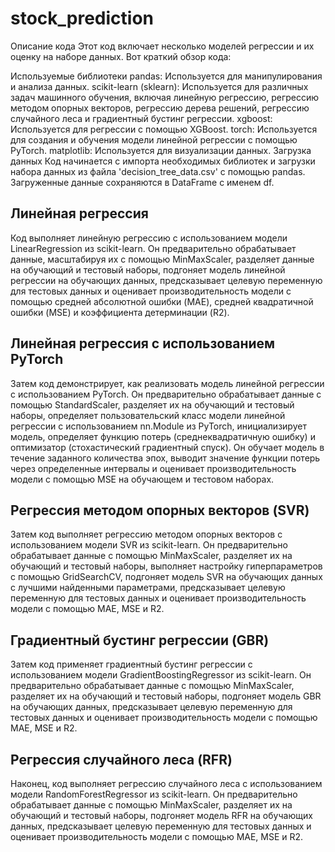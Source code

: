 # stock_prediction

Описание кода
Этот код включает несколько моделей регрессии и их оценку на наборе данных. Вот краткий обзор кода:

Используемые библиотеки
pandas: Используется для манипулирования и анализа данных.
scikit-learn (sklearn): Используется для различных задач машинного обучения, включая линейную регрессию, регрессию методом опорных векторов, регрессию дерева решений, регрессию случайного леса и градиентный бустинг регрессии.
xgboost: Используется для регрессии с помощью XGBoost.
torch: Используется для создания и обучения модели линейной регрессии с помощью PyTorch.
matplotlib: Используется для визуализации данных.
Загрузка данных
Код начинается с импорта необходимых библиотек и загрузки набора данных из файла 'decision_tree_data.csv' с помощью pandas. Загруженные данные сохраняются в DataFrame с именем df.

## Линейная регрессия
Код выполняет линейную регрессию с использованием модели LinearRegression из scikit-learn. Он предварительно обрабатывает данные, масштабируя их с помощью MinMaxScaler, разделяет данные на обучающий и тестовый наборы, подгоняет модель линейной регрессии на обучающих данных, предсказывает целевую переменную для тестовых данных и оценивает производительность модели с помощью средней абсолютной ошибки (MAE), средней квадратичной ошибки (MSE) и коэффициента детерминации (R2).

## Линейная регрессия с использованием PyTorch
Затем код демонстрирует, как реализовать модель линейной регрессии с использованием PyTorch. Он предварительно обрабатывает данные с помощью StandardScaler, разделяет их на обучающий и тестовый наборы, определяет пользовательский класс модели линейной регрессии с использованием nn.Module из PyTorch, инициализирует модель, определяет функцию потерь (среднеквадратичную ошибку) и оптимизатор (стохастический градиентный спуск). Он обучает модель в течение заданного количества эпох, выводит значение функции потерь через определенные интервалы и оценивает производительность модели с помощью MSE на обучающем и тестовом наборах.

## Регрессия методом опорных векторов (SVR)
Затем код выполняет регрессию методом опорных векторов с использованием модели SVR из scikit-learn. Он предварительно обрабатывает данные с помощью MinMaxScaler, разделяет их на обучающий и тестовый наборы, выполняет настройку гиперпараметров с помощью GridSearchCV, подгоняет модель SVR на обучающих данных с лучшими найденными параметрами, предсказывает целевую переменную для тестовых данных и оценивает производительность модели с помощью MAE, MSE и R2.

## Градиентный бустинг регрессии (GBR)
Затем код применяет градиентный бустинг регрессии с использованием модели GradientBoostingRegressor из scikit-learn. Он предварительно обрабатывает данные с помощью MinMaxScaler, разделяет их на обучающий и тестовый наборы, подгоняет модель GBR на обучающих данных, предсказывает целевую переменную для тестовых данных и оценивает производительность модели с помощью MAE, MSE и R2.

## Регрессия случайного леса (RFR)
Наконец, код выполняет регрессию случайного леса с использованием модели RandomForestRegressor из scikit-learn. Он предварительно обрабатывает данные с помощью MinMaxScaler, разделяет их на обучающий и тестовый наборы, подгоняет модель RFR на обучающих данных, предсказывает целевую переменную для тестовых данных и оценивает производительность модели с помощью MAE, MSE и R2.
